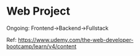 # Web Project

Ongoing:
Frontend->Backend->Fullstack

Ref: https://www.udemy.com/the-web-developer-bootcamp/learn/v4/content
